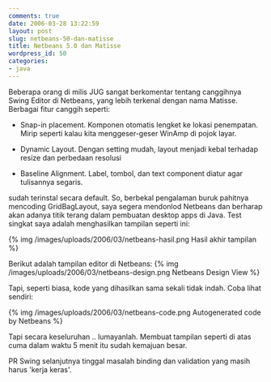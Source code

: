 ```yaml
---
comments: true
date: 2006-03-28 13:22:59
layout: post
slug: netbeans-50-dan-matisse
title: Netbeans 5.0 dan Matisse
wordpress_id: 50
categories:
- java
---
```


Beberapa orang di milis JUG sangat berkomentar tentang canggihnya Swing Editor di Netbeans, yang lebih terkenal dengan nama Matisse. Berbagai fitur canggih seperti:



	
  * Snap-in placement. Komponen otomatis lengket ke lokasi penempatan. Mirip seperti kalau kita menggeser-geser WinAmp di pojok layar.

	
  * Dynamic Layout. Dengan setting mudah, layout menjadi kebal terhadap resize dan perbedaan resolusi

	
  * Baseline Alignment. Label, tombol, dan text component diatur agar tulisannya segaris.


sudah terinstal secara default.
So, berbekal pengalaman buruk pahitnya mencoding GridBagLayout, saya segera mendonlod Netbeans dan berharap akan adanya titik terang dalam pembuatan desktop apps di Java. Test singkat saya adalah menghasilkan tampilan seperti ini:

{% img /images/uploads/2006/03/netbeans-hasil.png Hasil akhir tampilan %}

Berikut adalah tampilan editor di Netbeans:
{% img /images/uploads/2006/03/netbeans-design.png Netbeans Design View %}

Tapi, seperti biasa, kode yang dihasilkan sama sekali tidak indah. Coba lihat sendiri:

{% img /images/uploads/2006/03/netbeans-code.png Autogenerated code by Netbeans %}

Tapi secara keseluruhan .. lumayanlah. Membuat tampilan seperti di atas cuma dalam waktu 5 menit itu sudah kemajuan besar.

PR Swing selanjutnya tinggal masalah binding dan validation yang masih harus 'kerja keras'.
